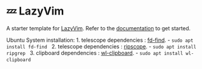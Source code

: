 # 💤 LazyVim

A starter template for [LazyVim](https://github.com/LazyVim/LazyVim).
Refer to the [documentation](https://lazyvim.github.io/installation) to get started.

Ubuntu System installation:
    1. telescope dependencies : [fd-find](https://github.com/sharkdp/fd?tab=readme-ov-file#installation).
        - `sudo apt install fd-find`
&nbsp;
    2. telescope dependencies : [ripscope](https://github.com/BurntSushi/ripgrep).
        - `sudo apt install ripgrep`
&nbsp;
    3. clipboard dependencies : [wl-clipboard](https://github.com/bugaevc/wl-clipboard).
        -  `sudo apt install wl-clipboard`
&nbsp;

